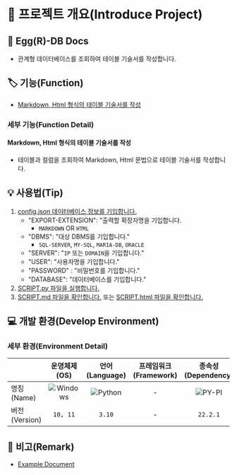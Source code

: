 # 📕 프로젝트 개요(Introduce Project)

## 🍳 Egg(R)-DB Docs

* 관계형 데이터베이스를 조회하여 테이블 기술서를 작성합니다.

## 🏷️ 기능(Function)

* [Markdown, Html 형식의 테이블 기술서를 작성](#Markdown,-Html-형식의-테이블-기술서를-작성)

### 세부 기능(Function Detail)

#### Markdown, Html 형식의 테이블 기술서를 작성

* 테이블과 컬럼을 조회하여 Markdown, Html 문법으로 테이블 기술서를 작성합니다.

## 💡 사용법(Tip)

 1. [config.json 데이터베이스 정보를 기입합니다.](./config.json)
    * "EXPORT-EXTENSION": "출력할 확장자명을 기입합니다.
      * `MARKDOWN` OR `HTML`
    * "DBMS": "대상 DBMS를 기입합니다."
      * `SQL-SERVER`, `MY-SQL`, `MARIA-DB`, `ORACLE`
    * "SERVER": "`IP` 또는 `DOMAIN`을 기입합니다."
    * "USER": "사용자명을 기입합니다."
    * "PASSWORD" : "비밀번호를 기입합니다."
    * "DATABASE": "데이터베이스를 기입합니다."
 2. [SCRIPT.py 파일을 실행합니다.](./SCRIPT.py)
 3. [SCRIPT.md 파일을 확인합니다.](./SCRIPT.md) 또는 [SCRIPT.html 파일을 확인합니다.](./SCRIPT.html)

## 💻 개발 환경(Develop Environment)

### 세부 환경(Environment Detail)

||운영체제(OS)|언어(Language)|프레임워크(Framework)|종속성(Dependency)|
|-|:-:|:-:|:-:|:-:|
|명칭(Name)|![Windows](https://img.shields.io/badge/Windows-0078D6?style=flat-square&logo=Windows&logoColor=white)|![Python](https://img.shields.io/badge/Python-3776AB?style=flat-square&logo=Python&logoColor=white)|-|![PY-PI](https://img.shields.io/badge/PYPI-3775A9?style=flat-square&logo=PyPI&logoColor=white)|
|버전(Version)|`10, 11`|`3.10`|-|`22.2.1`|

## 📖 비고(Remark)

* [Example Document](./ExDoc/SCRIPT.md)
